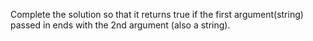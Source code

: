 Complete the solution so that it returns true if the first argument(string) passed in ends with the 2nd argument (also a string).